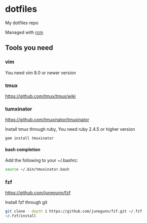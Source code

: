 # dotfiles
My dotfiles repo

Managed with [rcm](http://thoughtbot.github.io/rcm/rcm.7.html)

## Tools you need

### vim
You need vim 8.0 or newer version

### tmux
https://github.com/tmux/tmux/wiki

### tumxinator
https://github.com/tmuxinator/tmuxinator

Install tmux through ruby, You need ruby 2.4.5 or higher version

```sh
gem install tmuxinator
```
#### bash completion

Add the following to your ~/.bashrc:

```sh
source ~/.bin/tmuxinator.bash
```


### fzf
https://github.com/junegunn/fzf

Install fzf through git

```sh
git clone --depth 1 https://github.com/junegunn/fzf.git ~/.fzf
~/.fzf/install
```

